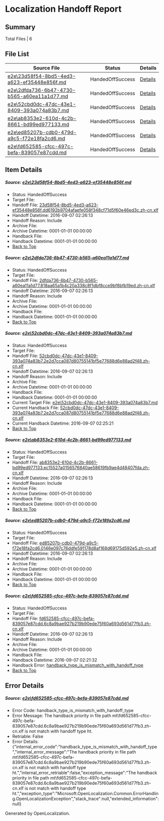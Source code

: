 # <a name='report-top'></a> Localization Handoff Report

## Summary
 Total Files | 6

## File List
 Source File | Status | Details 
 ----------- | ------ | ------- 
 [e2e\23d58f54-8bd5-4ed3-a623-ef35448e856f.md](https://github.com/OpenLocalizationTestOrg/ol-test0/blob/d0ba6dca76c90ef536567c1ade3c282553ac71ad/e2e/23d58f54-8bd5-4ed3-a623-ef35448e856f.md) | HandedOffSuccess | [Details](#47fb08df2048a02e4307a500be58b891016670b13)
 [e2e\2dfda736-6b47-4730-b565-a60ea11a1d77.md](https://github.com/OpenLocalizationTestOrg/ol-test0/blob/5f7e1372c22a4ac9564d407cdfa8eafb00034df1/e2e/2dfda736-6b47-4730-b565-a60ea11a1d77.md) | HandedOffSuccess | [Details](#b84a41b44dfc1e5300561595fc02347146409e8d5)
 [e2e\52cbd0dc-47dc-43e1-8409-393a074a83b7.md](https://github.com/OpenLocalizationTestOrg/ol-test0/blob/0ced09083ebf17f85bbc601d8004015f095a4484/e2e/52cbd0dc-47dc-43e1-8409-393a074a83b7.md) | HandedOffSuccess | [Details](#354f0ba043061e3292d2b2f40284e7030a657f6f6)
 [e2e\ab8353e2-610d-4c2b-8661-bd99ed977133.md](https://github.com/OpenLocalizationTestOrg/ol-test0/blob/d0ba6dca76c90ef536567c1ade3c282553ac71ad/e2e/ab8353e2-610d-4c2b-8661-bd99ed977133.md) | HandedOffSuccess | [Details](#67a0126e9c21473431a0bd8a45c8d96666a749449)
 [e2e\ed85207b-cdb0-479d-a9c5-f72e18fa2cd6.md](https://github.com/OpenLocalizationTestOrg/ol-test0/blob/c147645c3b357701bede6008c6dd55fa7e24efde/e2e/ed85207b-cdb0-479d-a9c5-f72e18fa2cd6.md) | HandedOffSuccess | [Details](#a9841c72c2d6ae57bffe8d69b9cff8478d95154412)
 [e2e\fd652585-cfcc-497c-befa-839057e87cdd.md](https://github.com/OpenLocalizationTestOrg/ol-test0/blob/6421cd537e57f06be32dba255519b8c6b4c14482/e2e/fd652585-cfcc-497c-befa-839057e87cdd.md) | HandedOffSuccess | [Details](#fb64dd2562831c1f75c03089ab5f0d9dcdc7498a13)

## Item Details
##### <a name='47fb08df2048a02e4307a500be58b891016670b13'></a> Source: [e2e\23d58f54-8bd5-4ed3-a623-ef35448e856f.md](https://github.com/OpenLocalizationTestOrg/ol-test0/blob/d0ba6dca76c90ef536567c1ade3c282553ac71ad/e2e/23d58f54-8bd5-4ed3-a623-ef35448e856f.md)
* Status: HandedOffSuccess
* Target File: 
* Handoff File: [23d58f54-8bd5-4ed3-a623-ef35448e856f.dd6192b9704afaefe058f348cf71d5f60e46ed3c.zh-cn.xlf](https://github.com/OpenLocalizationTestOrg/ol-test0-handoff/blob/5fd2931668d82b7742ee362dd4da1ce0eaa26a25/ol-handoff/OpenLocalizationTestOrg/ol-test0-zhcn/ci/23d58f54-8bd5-4ed3-a623-ef35448e856f.dd6192b9704afaefe058f348cf71d5f60e46ed3c.zh-cn.xlf)
* Handoff Datetime: 2016-09-07 02:26:13
* Handoff Reason: Include
* Archive File: 
* Archive Datetime: 0001-01-01 00:00:00
* Handback File: 
* Handback Datetime: 0001-01-01 00:00:00
* [Back to Top](#report-top)

##### <a name='b84a41b44dfc1e5300561595fc02347146409e8d5'></a> Source: [e2e\2dfda736-6b47-4730-b565-a60ea11a1d77.md](https://github.com/OpenLocalizationTestOrg/ol-test0/blob/5f7e1372c22a4ac9564d407cdfa8eafb00034df1/e2e/2dfda736-6b47-4730-b565-a60ea11a1d77.md)
* Status: HandedOffSuccess
* Target File: 
* Handoff File: [2dfda736-6b47-4730-b565-a60ea11a1d77.818aa65a1b4c20a338c8f1dbf8cce9bf8bfb19ed.zh-cn.xlf](https://github.com/OpenLocalizationTestOrg/ol-test0-handoff/blob/5fd2931668d82b7742ee362dd4da1ce0eaa26a25/ol-handoff/OpenLocalizationTestOrg/ol-test0-zhcn/ci/2dfda736-6b47-4730-b565-a60ea11a1d77.818aa65a1b4c20a338c8f1dbf8cce9bf8bfb19ed.zh-cn.xlf)
* Handoff Datetime: 2016-09-07 02:26:13
* Handoff Reason: Include
* Archive File: 
* Archive Datetime: 0001-01-01 00:00:00
* Handback File: 
* Handback Datetime: 0001-01-01 00:00:00
* [Back to Top](#report-top)

##### <a name='354f0ba043061e3292d2b2f40284e7030a657f6f6'></a> Source: [e2e\52cbd0dc-47dc-43e1-8409-393a074a83b7.md](https://github.com/OpenLocalizationTestOrg/ol-test0/blob/0ced09083ebf17f85bbc601d8004015f095a4484/e2e/52cbd0dc-47dc-43e1-8409-393a074a83b7.md)
* Status: HandedOffSuccess
* Target File: 
* Handoff File: [52cbd0dc-47dc-43e1-8409-393a074a83b7.2e2d7cca087d80755141bf5e77688d6e88ad2f48.zh-cn.xlf](https://github.com/OpenLocalizationTestOrg/ol-test0-handoff/blob/5fd2931668d82b7742ee362dd4da1ce0eaa26a25/ol-handoff/OpenLocalizationTestOrg/ol-test0-zhcn/ci/52cbd0dc-47dc-43e1-8409-393a074a83b7.2e2d7cca087d80755141bf5e77688d6e88ad2f48.zh-cn.xlf)
* Handoff Datetime: 2016-09-07 02:26:13
* Handoff Reason: Include
* Archive File: 
* Archive Datetime: 0001-01-01 00:00:00
* Handback File: 
* Handback Datetime: 0001-01-01 00:00:00
* Current Target File: [e2e\52cbd0dc-47dc-43e1-8409-393a074a83b7.md](https://github.com/OpenLocalizationTestOrg/ol-test0-zhcn/blob/808fc13c2d3acc9b1ede1a338ada80211613da46/e2e/52cbd0dc-47dc-43e1-8409-393a074a83b7.md)
* Current Handback File: [52cbd0dc-47dc-43e1-8409-393a074a83b7.2e2d7cca087d80755141bf5e77688d6e88ad2f48.zh-cn.xlf](https://github.com/OpenLocalizationTestOrg/ol-test0-handback/blob/b647209e78c0358e404bc3c66fe00294d9437db9/ol-handback/OpenLocalizationTestOrg/ol-test0-zhcn/ci/52cbd0dc-47dc-43e1-8409-393a074a83b7.2e2d7cca087d80755141bf5e77688d6e88ad2f48.zh-cn.xlf)
* Current Handback Datetime: 2016-09-07 02:25:21
* [Back to Top](#report-top)

##### <a name='67a0126e9c21473431a0bd8a45c8d96666a749449'></a> Source: [e2e\ab8353e2-610d-4c2b-8661-bd99ed977133.md](https://github.com/OpenLocalizationTestOrg/ol-test0/blob/d0ba6dca76c90ef536567c1ade3c282553ac71ad/e2e/ab8353e2-610d-4c2b-8661-bd99ed977133.md)
* Status: HandedOffSuccess
* Target File: 
* Handoff File: [ab8353e2-610d-4c2b-8661-bd99ed977133.ec15527a0156576840ae58619fb9ae4d48407fda.zh-cn.xlf](https://github.com/OpenLocalizationTestOrg/ol-test0-handoff/blob/5fd2931668d82b7742ee362dd4da1ce0eaa26a25/ol-handoff/OpenLocalizationTestOrg/ol-test0-zhcn/ci/ab8353e2-610d-4c2b-8661-bd99ed977133.ec15527a0156576840ae58619fb9ae4d48407fda.zh-cn.xlf)
* Handoff Datetime: 2016-09-07 02:26:13
* Handoff Reason: Include
* Archive File: 
* Archive Datetime: 0001-01-01 00:00:00
* Handback File: 
* Handback Datetime: 0001-01-01 00:00:00
* [Back to Top](#report-top)

##### <a name='a9841c72c2d6ae57bffe8d69b9cff8478d95154412'></a> Source: [e2e\ed85207b-cdb0-479d-a9c5-f72e18fa2cd6.md](https://github.com/OpenLocalizationTestOrg/ol-test0/blob/c147645c3b357701bede6008c6dd55fa7e24efde/e2e/ed85207b-cdb0-479d-a9c5-f72e18fa2cd6.md)
* Status: HandedOffSuccess
* Target File: 
* Handoff File: [ed85207b-cdb0-479d-a9c5-f72e18fa2cd6.0146e097c76ddfe591178d8af168d69175d592e5.zh-cn.xlf](https://github.com/OpenLocalizationTestOrg/ol-test0-handoff/blob/5fd2931668d82b7742ee362dd4da1ce0eaa26a25/ol-handoff/OpenLocalizationTestOrg/ol-test0-zhcn/ci/ed85207b-cdb0-479d-a9c5-f72e18fa2cd6.0146e097c76ddfe591178d8af168d69175d592e5.zh-cn.xlf)
* Handoff Datetime: 2016-09-07 02:26:13
* Handoff Reason: Include
* Archive File: 
* Archive Datetime: 0001-01-01 00:00:00
* Handback File: 
* Handback Datetime: 0001-01-01 00:00:00
* [Back to Top](#report-top)

##### <a name='fb64dd2562831c1f75c03089ab5f0d9dcdc7498a13'></a> Source: [e2e\fd652585-cfcc-497c-befa-839057e87cdd.md](https://github.com/OpenLocalizationTestOrg/ol-test0/blob/6421cd537e57f06be32dba255519b8c6b4c14482/e2e/fd652585-cfcc-497c-befa-839057e87cdd.md)
* Status: HandedOffSuccess
* Target File: 
* Handoff File: [fd652585-cfcc-497c-befa-839057e87cdd.6c8a9bae927b219b90ede75f60a693d561d77fb3.zh-cn.xlf](https://github.com/OpenLocalizationTestOrg/ol-test0-handoff/blob/5fd2931668d82b7742ee362dd4da1ce0eaa26a25/ol-handoff/OpenLocalizationTestOrg/ol-test0-zhcn/ci/fd652585-cfcc-497c-befa-839057e87cdd.6c8a9bae927b219b90ede75f60a693d561d77fb3.zh-cn.xlf)
* Handoff Datetime: 2016-09-07 02:26:13
* Handoff Reason: Include
* Archive File: 
* Archive Datetime: 0001-01-01 00:00:00
* Handback File: 
* Handback Datetime: 2016-09-07 02:21:32
* Handback Error: [handback_type_is_mismatch_with_handoff_type](#fb64dd2562831c1f75c03089ab5f0d9dcdc7498a13handback_type_is_mismatch_with_handoff_type)
* [Back to Top](#report-top)


## Error Details
##### <a name='fb64dd2562831c1f75c03089ab5f0d9dcdc7498a13handback_type_is_mismatch_with_handoff_type'></a> Source: [e2e\fd652585-cfcc-497c-befa-839057e87cdd.md](#fb64dd2562831c1f75c03089ab5f0d9dcdc7498a13)
* Error Code: handback_type_is_mismatch_with_handoff_type
* Error Message: The handback priority in file path mt\fd652585-cfcc-497c-befa-839057e87cdd.6c8a9bae927b219b90ede75f60a693d561d77fb3.zh-cn.xlf is not match with handoff type ht.
* Retriable: False
* Error Details: {"internal_error_code":"handback_type_is_mismatch_with_handoff_type","internal_error_message":"The handback priority in file path mt\\fd652585-cfcc-497c-befa-839057e87cdd.6c8a9bae927b219b90ede75f60a693d561d77fb3.zh-cn.xlf is not match with handoff type ht.","internal_error_retriable":false,"exception_message":"The handback priority in file path mt\\fd652585-cfcc-497c-befa-839057e87cdd.6c8a9bae927b219b90ede75f60a693d561d77fb3.zh-cn.xlf is not match with handoff type ht.","exception_type":"Microsoft.OpenLocalization.Common.ErrorHandling.OpenLocalizationException","stack_trace":null,"extended_information":null}


Generated by OpenLocalization.
